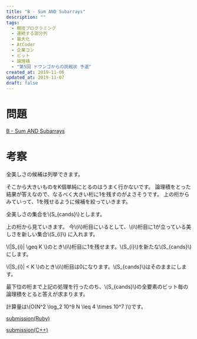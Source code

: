 ```yaml
---
title: "B - Sum AND Subarrays"
description: ""
tags:
  - 競技プログラミング
  - 連続する部分列
  - 最大化
  - AtCoder
  - 企業コン
  - ビット
  - 論理積
  - "第5回 ドワンゴからの挑戦状 予選"
created_at: 2019-11-06
updated_at: 2019-11-07
draft: false
---
```


# 問題
[B - Sum AND Subarrays](https://atcoder.jp/contests/dwacon5th-prelims/tasks/dwacon5th_prelims_b)

# 考察
全美しさの候補は列挙できます。

そこから大きいものをK個単純にとるのはうまく行かないです。
論理積をとった結果が答えなので、なるべく大きい桁に1を残すのがよさそうです。
上の桁からみていって、1を残せるように候補を絞っていきます。

全美しさの集合を\\(S_{cands}\\)とします。

上の桁から見ていきます。
今\\(i\\)桁目にいるとして、\\(i\\)桁目に1が立っている美しさを新しい集合\\(S_{i}\\)
に入れます。

\\(|S_{i}| \geq K \\)のとき\\(i\\)桁目に1を残せます。\\(S_{i}\\)を新たな\\(S_{cands}\\)にします。

\\(|S_{i}| < K \\)のとき\\(i\\)桁目は0になります。\\(S_{cands}\\)はそのままにします。

最下位の桁まで上記の処理を行ったのち、\\(S_{cands}\\)の全要素のビット毎の論理積をとると答えが求まります。

計算量は\\(O(N^2 \log_2 10^9 N \leq 4 \times 10^7 )\\)です。

[submission(Ruby)](https://atcoder.jp/contests/dwacon5th-prelims/submissions/8301350)

[submission(C++)](https://atcoder.jp/contests/dwacon5th-prelims/submissions/8301277)
